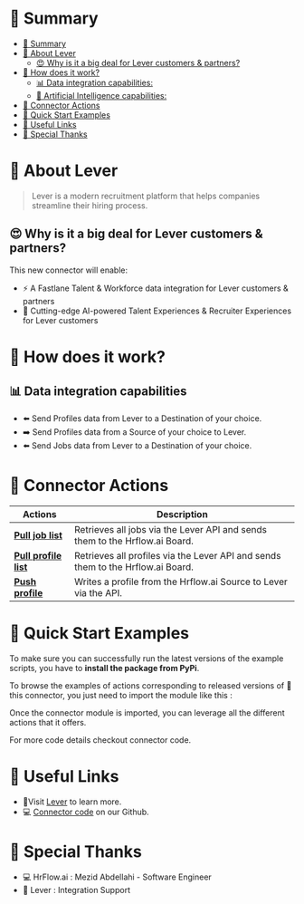 # 📖 Summary

- [📖 Summary](#📖-summary)
- [💼 About Lever](#💼-about-lever)
  - [😍 Why is it a big deal for Lever customers & partners?](#😍-why-is-it-a-big-deal-for-lever-customers--partners)
- [🔧 How does it work?](#🔧-how-does-it-work)
  - [📊 Data integration capabilities:](#📊-data-integration-capabilities)
  - [🧠 Artificial Intelligence capabilities:](#🧠-artificial-intelligence-capabilities)
- [🔌 Connector Actions](#🔌-connector-actions)
- [💍 Quick Start Examples](#💍-quick-start-examples)
- [🔗 Useful Links](#🔗-useful-links)
- [👏 Special Thanks](#👏-special-thanks)

# 💼 About Lever

> Lever is a modern recruitment platform that helps companies streamline their hiring process.

## 😍 Why is it a big deal for Lever customers & partners?

This new connector will enable:

- ⚡ A Fastlane Talent & Workforce data integration for Lever customers & partners
- 🤖 Cutting-edge AI-powered Talent Experiences & Recruiter Experiences for Lever customers

# 🔧 How does it work?

## 📊 Data integration capabilities

- ⬅️ Send Profiles data from Lever to a Destination of your choice.
- ➡️ Send Profiles data from a Source of your choice to Lever.
- ⬅️ Send Jobs data from Lever to a Destination of your choice.

# 🔌 Connector Actions

| Actions | Description |
| ------- | ----------- |
| [**Pull job list**](docs/ActionName.pull_job_list.md) | Retrieves all jobs via the Lever API and sends them to the Hrflow.ai Board. |
| [**Pull profile list**](docs/ActionName.pull_profile_list.md) | Retrieves all profiles via the Lever API and sends them to the Hrflow.ai Board. |
| [**Push profile**](docs/ActionName.push_profile.md) | Writes a profile from the Hrflow.ai Source to Lever via the API. |

# 💍 Quick Start Examples

To make sure you can successfully run the latest versions of the example scripts, you have to **install the package from PyPi**.

To browse the examples of actions corresponding to released versions of 🤗 this connector, you just need to import the module like this :

Once the connector module is imported, you can leverage all the different actions that it offers.

For more code details checkout connector code.

# 🔗 Useful Links

- 📄Visit [Lever](https://www.lever.com/) to learn more.
- 💻 [Connector code](https://github.com/Riminder/hrflow-connectors/tree/master/src/hrflow_connectors/connectors/lever) on our Github.

# 👏 Special Thanks

- 💻 HrFlow.ai : Mezid Abdellahi - Software Engineer
- 🤝 Lever : Integration Support

